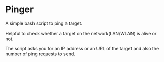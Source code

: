 # Pinger
A simple bash script to ping a target.

Helpful to check whether a target on the network(LAN/WLAN) is alive or not.

The script asks you for an IP address or an URL of the target and also the number of ping requests to send.
